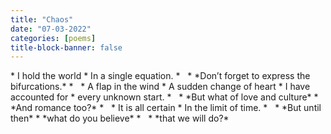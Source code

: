 ```yaml
---
title: "Chaos"
date: "07-03-2022"
categories: [poems]
title-block-banner: false
---
```


<div class = "poem">
* I hold the world
* In a single equation.
* &nbsp;
* *Don’t forget to express the bifurcations.*
* &nbsp;
* A flap in the wind
* A sudden change of heart
* I have accounted for
* every unknown start.
* &nbsp;
* *But what of love and culture*
* *And romance too?*
* &nbsp;
* It is all certain
* In the limit of time.
* &nbsp;
* *But until then*
* *what do you believe*
* &nbsp;
* *that we will do?*
</div>